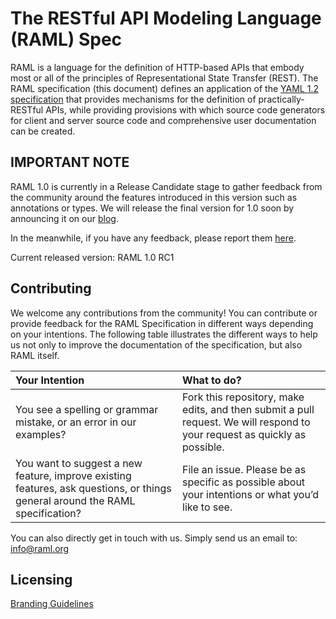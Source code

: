 # The RESTful API Modeling Language (RAML) Spec

RAML is a language for the definition of HTTP-based APIs that embody most or all of the principles of Representational State Transfer (REST). The RAML specification (this document) defines an application of the [YAML 1.2 specification](http://yaml.org/spec/1.2/spec.html) that provides mechanisms for the definition of practically-RESTful APIs, while providing provisions with which source code generators for client and server source code and comprehensive user documentation can be created.

## IMPORTANT NOTE

RAML 1.0 is currently in a Release Candidate stage to gather feedback from the community around the features introduced in this version such as annotations or types. We will release the final version for 1.0 soon by announcing it on our [blog](http://blog.raml.org/).

In the meanwhile, if you have any feedback, please report them [here](https://github.com/raml-org/raml-spec/issues).

Current released version: RAML 1.0 RC1

## Contributing

We welcome any contributions from the community! You can contribute or provide feedback for the RAML Specification in different ways depending on your intentions. The following table illustrates the different ways to help us not only to improve the documentation of the specification, but also RAML itself.

|Your Intention  |What to do?|
|:----------|:----------|
|You see a spelling or grammar mistake, or an error in our examples? | Fork this repository, make edits, and then submit a pull request. We will respond to your request as quickly as possible.
|You want to suggest a new feature, improve existing features, ask questions, or things general around the RAML specification? | File an issue. Please be as specific as possible about your intentions or what you’d like to see.

You can also directly get in touch with us. Simply send us an email to: info@raml.org

## Licensing

[Branding Guidelines](http://raml.org/licensing.html)
